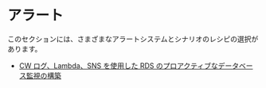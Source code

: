 # アラート

このセクションには、さまざまなアラートシステムとシナリオのレシピの選択があります。

- [CW ログ、Lambda、SNS を使用した RDS のプロアクティブなデータベース監視の構築][rds-cw-sns]

[rds-cw-sns]: https://aws.amazon.com/blogs/database/build-proactive-database-monitoring-for-amazon-rds-with-amazon-cloudwatch-logs-aws-lambda-and-amazon-sns/
